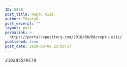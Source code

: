 ```yaml
---
ID: 5878
post_title: Reptu XIII
author: T0astyK
post_excerpt: ""
layout: post
permalink: >
  https://portalrepository.com/2018/08/08/reptu-xiii/
published: true
post_date: 2018-08-08 23:00:57
---
```

<pre>2182055F6C79</pre>